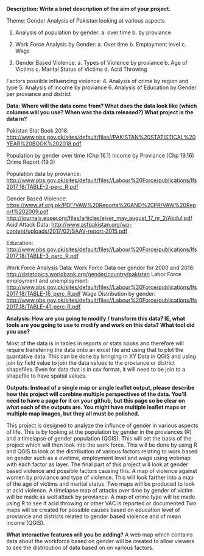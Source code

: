 **Description: Write a brief description of the aim of your project.**

Theme: Gender Analysis of Pakistan looking at various aspects

1. Analysis of population by gender:
  a. over time
  b. by proviance 
  
2. Work Force Analysis by Gender:
  a. Over time
  b. Employment level
  c. Wage 
  
 3. Gender Based Violence:
  a. Types of Violence by proviance
  b. Age of Victims
  c. Marital Status of Victims
  d. Acid Throwing 
 
Factors possible influencing violence: 
4. Analysis of crime by region and type
5. Analysis of income by proviance
6. Analysis of Education by Gender per proviance and district

**Data: Where will the data come from? What does the data look like (which columns will you use? When was the data released?) 
What project is the data in?**

Pakistan Stat Book 2018: http://www.pbs.gov.pk/sites/default/files//PAKISTAN%20STATISTICAL%20YEAR%20BOOK%202018.pdf

Population by gender over time (Chp 16.1)
Income by Proviance (Chp 19.16)
Crime Report (19.3)

Population data by proviance: http://www.pbs.gov.pk/sites/default/files//Labour%20Force/publications/lfs2017_18/TABLE-2-perc_R.pdf

Gender Based Violence: 
https://www.af.org.pk/PDF/VAW%20Reports%20AND%20PR/VAW%20Report%202009.pdf
http://journals.euser.org/files/articles/ejser_may_august_17_nr_2/Abdul.pdf
Acid Attack Data: http://www.asfpakistan.org/wp-content/uploads/2017/02/SAAV-report-2015.pdf

Education: 
http://www.pbs.gov.pk/sites/default/files//Labour%20Force/publications/lfs2017_18/TABLE-3_perc_R.pdf

Work Force Analysis Data: 
Work Force Data oer gender for 2000 and 2018: http://datatopics.worldbank.org/gender/country/pakistan
Labor Force employment and unemployment: http://www.pbs.gov.pk/sites/default/files//Labour%20Force/publications/lfs2017_18/TABLE-15_perc_R.pdf
Wage Distribution by gender: http://www.pbs.gov.pk/sites/default/files//Labour%20Force/publications/lfs2017_18/TABLE-41-perc-R.pdf

**Analysis: How are you going to modify / transform this data? IE, what tools are you going to use to modify and work on this data? 
What tool did you use?**

Most of the data is in tables in reports or stats books and therefore will require transfering the data onto an excel file and using 
that to plot the quantative data. This can be done by bringing in XY Data in QGIS and using join by field value to join the data values 
to the proviance or district shapefiles. 
Even for data that is in csv format, it will need to be join to a shapefile to have spatial values. 

**Outputs: Instead of a single map or single leaflet output, please describe how this project will combine multiple perspectives 
of the data. You'll need to have a page for it on your github, but this page so be clear on what each of the outputs are. 
You might have multiple leaflet maps or multiple map images, but they all must be polished.**

This project is designed to analyze the influnce of gender in various aspects of life. This is by looking at the population by gender 
in the proviances (R) and a timelapse of gender population (QGIS). This will set the basis of the project which will then look into the 
work force. This will be done by using R and QGIS to look at the distribution of various factors relating to work based on gender such as 
a ovetime, employment level and wage using webmap with each factor as layer. The final part of this project will look at gender based violence 
and possible factors causing this. A map of violence against women by proviance and type of violence. This will look farther into a map of 
the age of victims and marital status. Two maps will be produced to look at acid violence. A timelapse map of attacks over time by gender of
victim will be made as well attack by proviance. A map of crime type will be made using R to see if acid throwing or other VAC is reported or
documented.Two maps will be created for possible causes based on education level of proviance and districts related to gender based violence and 
of mean income (QGIS). 

**What interactive features will you be adding?**
A web map which contains data about the workforce based on gender will be created to allow viewers to see the distribution of data based on 
on various factors. 
